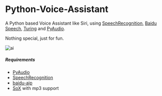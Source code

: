 # Python-Voice-Assistant

A Python based Voice Assistant like Siri, using [SpeechRecognition](https://pypi.org/project/SpeechRecognition/), [Baidu Speech](https://cloud.baidu.com/doc/SPEECH/index.html), [Turing](https://www.kancloud.cn/turing/www-tuling123-com/718218) and [PyAudio](http://people.csail.mit.edu/hubert/pyaudio/).

Nothing special, just for fun.

![ai](https://github.com/rollingstarky/Python-Voice-Assistant/blob/master/screenshots/ai1.PNG?raw=true)

##### Requirements
* [PyAudio](https://pypi.org/project/PyAudio/)
* [SpeechRecognition](https://pypi.org/project/SpeechRecognition/)
* [baidu-aip](https://pypi.org/project/baidu-aip/)
* [SoX](http://sox.sourceforge.net/) with mp3 support